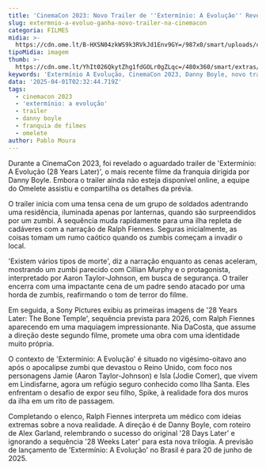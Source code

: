 ```yaml
---
title: 'CinemaCon 2023: Novo Trailer de ''Extermínio: A Evolução'' Revelado'
slug: extermnio-a-evoluo-ganha-novo-trailer-na-cinemacon
categoria: FILMES
midia: >-
  https://cdn.ome.lt/B-HXSN04zkWS9k3RVkJd1Env9GY=/987x0/smart/uploads/conteudo/fotos/exterminio_8DKHPyq.jpg
tipoMidia: imagem
thumb: >-
  https://cdn.ome.lt/YhIt026QkytZhg1fdGOLr0gZLqc=/480x360/smart/extras/conteudos/omelete_THUMB_-_2025-03-18T123918.297.png
keywords: 'Extermínio A Evolução, CinemaCon 2023, Danny Boyle, novo trailer'
data: '2025-04-01T02:32:44.719Z'
tags:
  - cinemacon 2023
  - 'extermínio: a evolução'
  - trailer
  - danny boyle
  - franquia de filmes
  - omelete
author: Pablo Moura
---
```


Durante a CinemaCon 2023, foi revelado o aguardado trailer de 'Extermínio: A Evolução (28 Years Later)', o mais recente filme da franquia dirigida por Danny Boyle. Embora o trailer ainda não esteja disponível online, a equipe do Omelete assistiu e compartilha os detalhes da prévia.

O trailer inicia com uma tensa cena de um grupo de soldados adentrando uma residência, iluminada apenas por lanternas, quando são surpreendidos por um zumbi. A sequência muda rapidamente para uma ilha repleta de cadáveres com a narração de Ralph Fiennes. Seguras inicialmente, as coisas tomam um rumo caótico quando os zumbis começam a invadir o local.

'Existem vários tipos de morte', diz a narração enquanto as cenas aceleram, mostrando um zumbi parecido com Cillian Murphy e o protagonista, interpretado por Aaron Taylor-Johnson, em busca de segurança. O trailer encerra com uma impactante cena de um padre sendo atacado por uma horda de zumbis, reafirmando o tom de terror do filme.

Em seguida, a Sony Pictures exibiu as primeiras imagens de '28 Years Later: The Bone Temple', sequência prevista para 2026, com Ralph Fiennes aparecendo em uma maquiagem impressionante. Nia DaCosta, que assume a direção deste segundo filme, promete uma obra com uma identidade muito própria.

O contexto de 'Extermínio: A Evolução' é situado no vigésimo-oitavo ano após o apocalipse zumbi que devastou o Reino Unido, com foco nos personagens Jamie (Aaron Taylor-Johnson) e Isla (Jodie Comer), que vivem em Lindisfarne, agora um refúgio seguro conhecido como Ilha Santa. Eles enfrentam o desafio de expor seu filho, Spike, à realidade fora dos muros da ilha em um rito de passagem.

Completando o elenco, Ralph Fiennes interpreta um médico com ideias extremas sobre a nova realidade. A direção é de Danny Boyle, com roteiro de Alex Garland, relembrando o sucesso do original '28 Days Later' e ignorando a sequência '28 Weeks Later' para esta nova trilogia. A previsão de lançamento de 'Extermínio: A Evolução' no Brasil é para 20 de junho de 2025.
